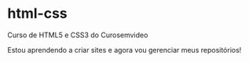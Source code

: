 # html-css
 Curso de HTML5 e CSS3 do Curosemvideo

 Estou aprendendo a criar sites e agora vou gerenciar meus repositórios!
